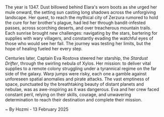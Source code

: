 
The year is 1347.  Dust billowed behind Elara's worn boots as she urged her mule onward, the setting sun casting long shadows across the unforgiving landscape.  Her quest, to reach the mythical city of Zerzura rumored to hold the cure for her brother's plague, had led her through bandit-infested passes, across scorching deserts, and over treacherous mountain trails. Each sunrise brought new challenges: navigating by the stars, bartering for supplies with wary villagers, and constantly evading the watchful eyes of those who would see her fail. The journey was testing her limits, but the hope of healing fueled her every step.

Centuries later, Captain Eva Rostova steered her starship, the *Stardust Drifter*, through the swirling nebula of Xylos.  Her mission: to deliver vital supplies to a remote colony struggling under a tyrannical regime on the far side of the galaxy.  Warp jumps were risky, each one a gamble against unforeseen spatial anomalies and pirate attacks.  The vast emptiness of space, punctuated by the breathtaking beauty of distant planets and nebulae, was as awe-inspiring as it was dangerous.  Eva and her crew faced constant peril, relying on their skills, courage, and unwavering determination to reach their destination and complete their mission.

~ By Hozmi - 13 February 2025
